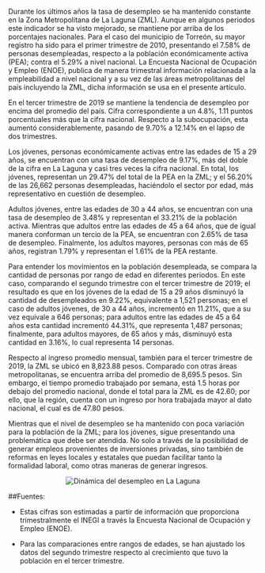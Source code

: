 
Durante los últimos años la tasa de desempleo se ha mantenido constante en la Zona Metropolitana de La Laguna (ZML). Aunque en algunos periodos este indicador se ha visto mejorado, se mantiene por arriba de los porcentajes nacionales. Para el caso del municipio de Torreón, su mayor registro ha sido para el primer trimestre de 2010, presentando el 7.58% de personas desempleadas, respecto a la población económicamente activa (PEA); contra el 5.29% a nivel nacional. La Encuesta Nacional de Ocupación y Empleo (ENOE), publica de manera trimestral información relacionada a la empleabilidad a nivel nacional y a su vez de las áreas metropolitanas del país incluyendo la ZML, dicha información se usa en el presente artículo.

En el tercer trimestre de 2019 se mantiene la tendencia de desempleo por encima del promedio del país. Cifra correspondiente a un 4.8%, 1.11 puntos porcentuales más que la cifra nacional. Respecto a la subocupación, esta aumentó considerablemente, pasando de 9.70% a 12.14% en el lapso de dos trimestres.

Los jóvenes, personas económicamente activas entre las edades de 15 a 29 años, se encuentran con una tasa de desempleo de 9.17%, más del doble de la cifra en La Laguna y casi tres veces la cifra nacional. En total, los jóvenes, representan un 29.47% del total de la PEA en la ZML; y el 56.20% de las 26,662 personas desempleadas, haciéndolo el sector por edad, más representativo en cuestión de desempleo.

Adultos jóvenes, entre las edades de 30 a 44 años, se encuentran con una tasa de desempleo de 3.48% y representan el 33.21% de la población activa. Mientras que adultos entre las edades de 45 a 64 años, que de igual manera conforman un tercio de la PEA, se encuentran con 2.65% de tasa de desempleo. Finalmente, los adultos mayores, personas con más de 65 años, registran 1.79% y representan el 1.61% de la PEA restante.

Para entender los movimientos en la población desempleada, se compara la cantidad de personas por rango de edad en diferentes periodos. En este caso, comparando el segundo trimestre con el tercer trimestre de 2019; el resultado es que en los jóvenes de la edad de 15 a 29 años disminuyó la cantidad de desempleados en 9.22%, equivalente a 1,521 personas; en el caso de adultos jóvenes, de 30 a 44 años, incrementó en 11.21%, que a su vez equivale a 646 personas; para adultos entre las edades de 45 a 64 años esta cantidad incrementó 44.31%, que representa 1,487 personas; finalmente, para adultos mayores, de 65 años y más, disminuyó esta cantidad en 3.16%, lo cual representa 14 personas.

Respecto al ingreso promedio mensual, también para el tercer trimestre de 2019, la ZML se ubicó en 8,823.88 pesos. Comparado con otras áreas metropolitanas, se encuentra arriba del promedio de 8,695.5 pesos. Sin embargo, el tiempo promedio trabajado por semana, está 1.5 horas por debajo del promedio nacional, donde el total para la ZML es de 42.60; por ello, que la región, cuenta con un ingreso por hora trabajada mayor al dato nacional, el cual es de 47.80 pesos.

Mientras que el nivel de desempleo se ha mantenido con poca variación para la población de la ZML; para los jóvenes, sigue presentando una problemática que debe ser atendida. No solo a través de la posibilidad de generar empleos provenientes de inversiones privadas, sino también de reformas en leyes locales y estatales que puedan facilitar tanto la formalidad laboral, como otras maneras de generar ingresos.

<center><img class="img-responsive" src="dinamica-del-desempleo-en-la-laguna-dic2019/tabla1.png" alt="Dinámica del desempleo en La Laguna"></center>


##Fuentes:

* Estas cifras son estimadas a partir de información que proporciona trimestralmente el INEGI a través la Encuesta Nacional de Ocupación y Empleo (ENOE).

* Para las comparaciones entre rangos de edades, se han ajustado los datos del segundo trimestre respecto al crecimiento que tuvo la población en el tercer trimestre.
